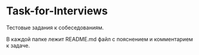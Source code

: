 # Task-for-Interviews
Тестовые задания к собеседованиям.

В каждой папке лежит README.md файл с пояснением и комментарием к задаче.
